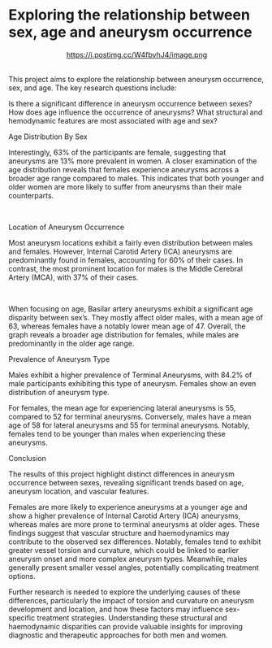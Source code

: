 # Exploring the relationship between sex, age and aneurysm occurrence

                             https://i.postimg.cc/W4fbvhJ4/image.png                                                   

This project aims to explore the relationship between aneurysm occurrence, sex, and age. The key research questions include:

Is there a significant difference in aneurysm occurrence between sexes?
How does age influence the occurrence of aneurysms?
What structural and hemodynamic features are most associated with age and sex?




Age Distribution By Sex

Interestingly, 63% of the participants are female, suggesting that aneurysms are 13% more prevalent in women. A closer examination of the age distribution reveals that females experience aneurysms across a broader age range compared to males. This indicates that both younger and older women are more likely to suffer from aneurysms than their male counterparts.

                

Location of Aneurysm Occurrence

Most aneurysm locations exhibit a fairly even distribution between males and females. However, Internal Carotid Artery (ICA) aneurysms are predominantly found in females, accounting for 60% of their cases. In contrast, the most prominent location for males is the Middle Cerebral Artery (MCA), with 37% of their cases.

                    




When focusing on age, Basilar artery aneurysms exhibit a significant age disparity between sex’s. They mostly affect older males, with a mean age of 63, whereas females have a notably lower mean age of 47. Overall, the graph reveals a broader age distribution for females, while males are predominantly in the older age range.







Prevalence of Aneurysm Type

Males exhibit a higher prevalence of Terminal Aneurysms, with 84.2% of male participants exhibiting this type of aneurysm. Females show an even distribution of aneurysm type.

For females, the mean age for experiencing lateral aneurysms is 55, compared to 52 for terminal aneurysms. Conversely, males have a mean age of 58 for lateral aneurysms and 55 for terminal aneurysms. Notably, females tend to be younger than males when experiencing these aneurysms.




Conclusion

The results of this project highlight distinct differences in aneurysm occurrence between sexes, revealing significant trends based on age, aneurysm location, and vascular features.




Females are more likely to experience aneurysms at a younger age and show a higher prevalence of Internal Carotid Artery (ICA) aneurysms, whereas males are more prone to terminal aneurysms at older ages. These findings suggest that vascular structure and haemodynamics may contribute to the observed sex differences. Notably, females tend to exhibit greater vessel torsion and curvature, which could be linked to earlier aneurysm onset and more complex aneurysm types. Meanwhile, males generally present smaller vessel angles, potentially complicating treatment options.

Further research is needed to explore the underlying causes of these differences, particularly the impact of torsion and curvature on aneurysm development and location, and how these factors may influence sex-specific treatment strategies. Understanding these structural and haemodynamic disparities can provide valuable insights for improving diagnostic and therapeutic approaches for both men and women.





